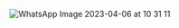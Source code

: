 ![WhatsApp Image 2023-04-06 at 10 31 11](https://user-images.githubusercontent.com/103792029/230338397-6c3590b6-1a4e-4026-909f-8f469b4b3eb8.jpeg)
